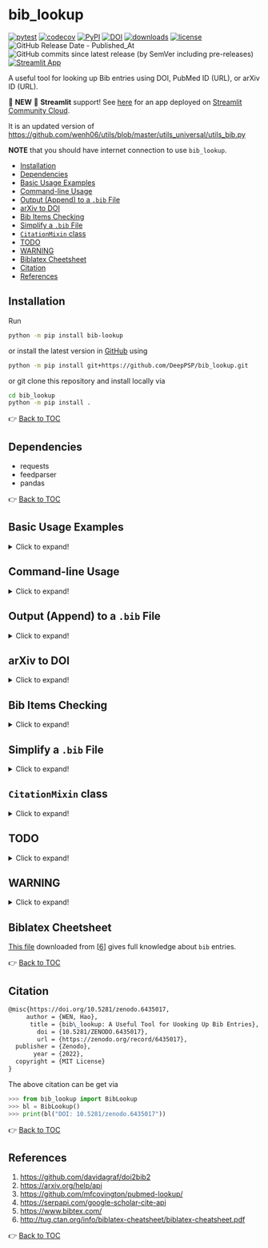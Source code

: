 # bib_lookup

[![pytest](https://github.com/DeepPSP/bib_lookup/actions/workflows/run-pytest.yml/badge.svg)](https://github.com/DeepPSP/bib_lookup/actions/workflows/run-pytest.yml)
[![codecov](https://codecov.io/github/DeepPSP/bib_lookup/branch/master/graph/badge.svg?token=H1B26Q3XWX)](https://codecov.io/github/DeepPSP/bib_lookup)
[![PyPI](https://img.shields.io/pypi/v/bib_lookup?style=flat-square)](https://pypi.org/project/bib-lookup/)
[![DOI](https://zenodo.org/badge/476130336.svg)](https://zenodo.org/badge/latestdoi/476130336)
[![downloads](https://img.shields.io/pypi/dm/bib-lookup?style=flat-square)](https://pypistats.org/packages/bib-lookup)
[![license](https://img.shields.io/github/license/DeepPSP/bib_lookup?style=flat-square)](LICENSE)
![GitHub Release Date - Published_At](https://img.shields.io/github/release-date/DeepPSP/bib_lookup)
![GitHub commits since latest release (by SemVer including pre-releases)](https://img.shields.io/github/commits-since/DeepPSP/bib_lookup/latest)
[![Streamlit App](https://static.streamlit.io/badges/streamlit_badge_black_white.svg)](https://bib-lookup.streamlit.app/)

A useful tool for looking up Bib entries using DOI, PubMed ID (URL), or arXiv ID (URL).

:rocket: **NEW** :rocket: **Streamlit** support! See [here](https://bib-lookup.streamlit.app/) for an app deployed on [Streamlit Community Cloud](https://share.streamlit.io/).

It is an updated version of
<https://github.com/wenh06/utils/blob/master/utils_universal/utils_bib.py>

**NOTE** that you should have internet connection to use `bib_lookup`.

<!-- toc -->

- [Installation](#installation)
- [Dependencies](#dependencies)
- [Basic Usage Examples](#basic-usage-examples)
- [Command-line Usage](#command-line-usage)
- [Output (Append) to a `.bib` File](#append-to-file)
- [arXiv to DOI](#arxiv-to-doi)
- [Bib Items Checking](#bib-items-checking)
- [Simplify a `.bib` File](#simplify-file)
- [`CitationMixin` class](#citation-mixin)
- [TODO](#todo)
- [WARNING](#warning)
- [Biblatex Cheetsheet](#biblatex-cheetsheet)
- [Citation](#citation)
- [References](#references)

<!-- tocstop -->

## Installation

Run

```bash
python -m pip install bib-lookup
```

or install the latest version in [GitHub](https://github.com/DeepPSP/bib_lookup/) using

```bash
python -m pip install git+https://github.com/DeepPSP/bib_lookup.git
```

or git clone this repository and install locally via

```bash
cd bib_lookup
python -m pip install .
```

:point_right: [Back to TOC](#bib_lookup)

## Dependencies

- requests
- feedparser
- pandas

:point_right: [Back to TOC](#bib_lookup)

## Basic Usage Examples

<details>
<summary>Click to expand!</summary>

```python
>>> from bib_lookup import BibLookup
>>> bl = BibLookup(align="middle")
>>> print(bl("1707.07183"))
@article{wen2017_1707.07183v2,
   author = {Hao Wen and Chunhui Liu},
    title = {Counting Multiplicities in a Hypersurface over a Number Field},
  journal = {arXiv preprint arXiv:1707.07183v2},
     year = {2017},
    month = {7},
}
>>> print(bl("10.1109/CVPR.2016.90"))
@inproceedings{He_2016,
     author = {Kaiming He and Xiangyu Zhang and Shaoqing Ren and Jian Sun},
      title = {Deep Residual Learning for Image Recognition},
  booktitle = {2016 {IEEE} Conference on Computer Vision and Pattern Recognition ({CVPR})},
        doi = {10.1109/cvpr.2016.90},
       year = {2016},
      month = {6},
  publisher = {{IEEE}},
}
>>> print(bl("10.23919/cinc53138.2021.9662801", align="left-middle"))
@inproceedings{Wen_2021,
  author    = {Hao Wen and Jingsu Kang},
  title     = {Hybrid Arrhythmia Detection on Varying-Dimensional Electrocardiography: Combining Deep Neural Networks and Clinical Rules},
  booktitle = {2021 Computing in Cardiology ({CinC})},
  doi       = {10.23919/cinc53138.2021.9662801},
  year      = {2021},
  month     = {9},
  publisher = {{IEEE}},
}
```

:point_right: [Back to TOC](#bib_lookup)

</details>

## Command-line Usage

<details>
<summary>Click to expand!</summary>

After installation, one can use `bib-lookup` in the command line:

```bash
bib-lookup 10.1109/CVPR.2016.90 10.23919/cinc53138.2021.9662801 --ignore-fields url doi -i path/to/input.txt -o path/to/output.bib
```

View current version:

```bash
bib-lookup --version
```

View current configuration:

```bash
bib-lookup --config show
```

Remove current configuration:

```bash
bib-lookup --config reset
```

Set specific configuration:

```bash
bib-lookup --config "timeout=2.0;print_result=true;ignore_fields=['url','pdf']"
```

or from a `json` file or `yaml` file:

```bash
bib-lookup --config /path/to/config.json
bib-lookup --config /path/to/config.yaml
```

Note that unrecognized fields will be ignored and warning messages will be printed. The following table lists all the available configuration options:

| Option          | Type    | Default                                       | Description                                         |
|-----------------|---------|-----------------------------------------------|-----------------------------------------------------|
| `align`         | `str`   | `middle`                                      | Alignment of the bib item.                          |
| `email`         | `str`   | `None`                                        | Email address to be used in the request.            |
| `ignore_fields` | `list`  | `['url', 'pdf']`                              | Fields to be ignored in the output.                 |
| `ignore_errors` | `bool`  | `False`                                       | Whether to ignore errors.                           |
| `timeout`       | `float` | `6.0`                                         | Timeout in seconds for each request.                |
| `arxiv2doi`     | `bool`  | `True`                                        | Whether to convert arXiv ID to DOI.                 |
| `format`        | `str`   | `bibtex`                                      | Output format.                                      |
| `style`         | `str`   | `apa`                                         | Citation style. Valid only when `format` is `text`. |
| `verbose`       | `int`   | `0`                                           | Verbosity level.                                    |
| `print_result`  | `bool`  | `False`                                       | Whether to print the result.                        |
| `ordering`      | `list`  | `['title', 'author', 'journal', 'booktitle']` | Ordering of the fields.                             |

:point_right: [Back to TOC](#bib_lookup)

</details>

## <a name="append-to-file"></a> Output (Append) to a `.bib` File

<details>
<summary>Click to expand!</summary>

Each time a bib item is successfully found, it will be cached. One can call the `save` function to write the cached bib items to a `.bib` file, in the append mode.

```python
>>> from bib_lookup import BibLookup
>>> bl = BibLookup()
>>> bl(["10.1109/CVPR.2016.90", "10.23919/cinc53138.2021.9662801", "DOI: 10.1142/S1005386718000305"]);
>>> len(bl)
3
>>> bl[0]
'10.1109/CVPR.2016.90'
>>> bl.save([0, 2], "path/to/some/file.bib")  # save bib item corr. to "10.1109/CVPR.2016.90" and "DOI: 10.1142/S1005386718000305"
>>> len(bl)
1
>>> bl.pop(0)  # remove the bib item corr. "10.23919/cinc53138.2021.9662801", equivalent to `bl.pop("10.23919/cinc53138.2021.9662801")`
>>> len(bl)
0
```

:point_right: [Back to TOC](#bib_lookup)

</details>

## arXiv to DOI

<details>
<summary>Click to expand!</summary>

From 2022.2.17, new arXiv articles are automatically assigned DOIs (old ones in progress). If one prefers DOI citation to arXiv citation then

```python
>>> from bib_lookup import BibLookup
>>> bl = BibLookup(arxiv2doi=True)  # the default for `arxiv2doi` is False
>>> print(bl("https://arxiv.org/abs/2204.04420"))
@misc{https://doi.org/10.48550/arxiv.2204.04420,
     author = {Hao, Wen and Jingsu, Kang},
      title = {Investigating Deep Learning Benchmarks for Electrocardiography Signal Processing},
        doi = {10.48550/ARXIV.2204.04420},
   keywords = {Machine Learning (cs.LG), FOS: Computer and information sciences, FOS: Computer and information sciences},
  publisher = {arXiv},
       year = {2022},
  copyright = {Creative Commons Attribution 4.0 International}
}
```

while with `bl = BibLookup()`, one would get

```latex
@article{hao2022_2204.04420v1,
   author = {Wen Hao and Kang Jingsu},
    title = {Investigating Deep Learning Benchmarks for Electrocardiography Signal Processing},
  journal = {arXiv preprint arXiv:2204.04420v1},
     year = {2022},
    month = {4}
}
```

:point_right: [Back to TOC](#bib_lookup)

</details>

## Bib Items Checking

<details>
<summary>Click to expand!</summary>

One can use `BibLookup` to check the validity (**required fields, duplicate labels**, etc) of bib items in a Bib file. The following is an example with a [Bib file](/test/invalid_items.bib) with incorrect and duplicate bib items.

```python
>>> from bib_lookup import BibLookup
>>> bl = BibLookup()
>>> bl.check_bib_file("./test/invalid_items.bib")
Bib item "He_2016"
    starting from line 3 is not valid.
    Bib item of entry type "inproceedings" should have the following fields:
    ['author', 'title', 'booktitle', 'year']
Bib item "Wen_2018"
    starting from line 16 is not valid.
    Bib item of entry type "article" should have the following fields:
    ['author', 'title', 'journal', 'year']
Bib items "He_2016" starting from line 3
      and "He_2016" starting from line 45 is duplicate.
[3, 16, 45]
```

or from command line

```bash
bib-lookup -c ./test/invalid_items.bib
bib-lookup --ignore-fields url doi -i ./test/sample_input.txt -o ./tmp/a.bib -c true
```

:point_right: [Back to TOC](#bib_lookup)

</details>

## <a name="simplify-file"></a> Simplify a `.bib` File

<details>
<summary>Click to expand!</summary>

Sometimes one wants a clean bib without bib items that are not cited, then one can use the static method `simplify_bib_file` to generate a new `.bib` File that contains only the cited bib items from an old `.bib` File.

```python
>>> from bib_lookup import BibLookup
>>> new_bib_file_path = BibLookup.simplify_bib_file("path/to/tex/source/file", "path/to/old/bib/file")
>>> # or use the following if one has multiple source files
>>> new_bib_file_path = BibLookup.simplify_bib_file(list_of_tex_source_files_or_folders, "path/to/old/bib/file")
```

:point_right: [Back to TOC](#bib_lookup)

</details>

##  <a name="citation-mixin"></a> `CitationMixin` class

<details>
<summary>Click to expand!</summary>

One can inherit the `CitationMixin` class to have the method `get_citation` for any class,
in which case one only needs to provide a `self.doi`. For example:

```python
from bib_lookup import CitationMixin

class SomeClass(CitationMixin):

    doi = "10.23919/cinc53138.2021.9662801"  # can also be a list
```

</details>

## TODO

<details>
<summary>Click to expand!</summary>

1. ([:heavy_check_mark:](#command-line-usage)) ~~add CLI support~~;
2. use eutils.ncbi.nlm.nih.gov/entrez/eutils/esummary.fcgi for PubMed, as in \[[3](#ref3)\];
3. try using google scholar api described in \[[4](#ref4)\] (unfortunately \[[4](#ref4)\] is charged);
4. use `Flask` to write a simple browser-based UI;
5. (:heavy_check_mark:) ~~check if the bib item is already existed in the output file, and skip saving it if so~~;
6. since arXiv articles are now automatically assigned DOIs (ref. [this blog](https://blog.arxiv.org/2022/02/17/new-arxiv-articles-are-now-automatically-assigned-dois/)), consider converting arXiv identifiers to DOI indentifiers, and requesting from DOI. Currently, the request results are different, at least the entry type is change from `article` to `misc`;
7. make `__call__` method asynchronised using `asyncio` and `aiohttp` or `httpx`.

:point_right: [Back to TOC](#bib_lookup)

</details>

## WARNING

<details>
<summary>Click to expand!</summary>

Many journals have specific requirements for the Bib entries,
for example, the title and/or journal (and/or booktitle), etc. should be **capitalized**,
which could not be done automatically since

- some abbreviations in title should have characters all in the upper case, for example

> ALBERT: A Lite BERT for Self-supervised Learning of Language Representations

- some should have characters all in in the lower case,

> mixup: Beyond Empirical Risk Minimization

- and some others should have mixed cases,

> KeMRE: Knowledge-enhanced Medical Relation Extraction for Chinese Medicine Instructions

This should be corrected by the user himself **if necessary** (which although is rare),
and remember to enclose such fields with **double curly braces**.

For example, the lookup result for the `AlexNet` paper is

```python
>>> from bib_lookup import BibLookup
>>> bl = BibLookup()
>>> print(bl("https://doi.org/10.1145/3065386"))
@article{Krizhevsky_2017,
     author = {Alex Krizhevsky and Ilya Sutskever and Geoffrey E. Hinton},
      title = {{ImageNet} classification with deep convolutional neural networks},
    journal = {Communications of the {ACM}},
        doi = {10.1145/3065386},
       year = {2017},
      month = {5},
  publisher = {Association for Computing Machinery ({ACM})},
     volume = {60},
     number = {6},
      pages = {84--90}
}
```

This result (the title) should be adjusted to

```latex
@article{Krizhevsky_2017,
     author = {Alex Krizhevsky and Ilya Sutskever and Geoffrey E. Hinton},
      title = {{ImageNet Classification with Deep Convolutional Neural Networks}},
    journal = {Communications of the {ACM}},
        doi = {10.1145/3065386},
       year = {2017},
      month = {5},
  publisher = {Association for Computing Machinery ({ACM})},
     volume = {60},
     number = {6},
      pages = {84--90}
}
```

A more severe example that need manual correction is as follows

```python
>>> from bib_lookup import BibLookup
>>> bl = BibLookup()
>>> print(bl("10.1093/acprof:oso/9780195058239.001.0001"))
@book{Malmivuo_1995,
     author = {Jaakko Malmivuo and Robert Plonsey},
      title = {{BioelectromagnetismPrinciples} and Applications of Bioelectric and Biomagnetic Fields},
        doi = {10.1093/acprof:oso/9780195058239.001.0001},
       year = {1995},
      month = {10},
  publisher = {Oxford University Press}
}
```

Adjust it to

```latex
@book{Malmivuo_1995,
     author = {Jaakko Malmivuo and Robert Plonsey},
      title = {{Bioelectromagnetism: Principles and Applications of Bioelectric and Biomagnetic Fields}},
        doi = {10.1093/acprof:oso/9780195058239.001.0001},
       year = {1995},
      month = {10},
  publisher = {Oxford University Press}
}
```

This shows that the data in the DOI database is **NOT** always correct.

:point_right: [Back to TOC](#bib_lookup)

</details>

## Biblatex Cheetsheet

[This file](/biblatex-cheatsheet.pdf) downloaded from \[[6](#ref6)\] gives full knowledge about `bib` entries.

:point_right: [Back to TOC](#bib_lookup)

## Citation

```latex
@misc{https://doi.org/10.5281/zenodo.6435017,
     author = {WEN, Hao},
      title = {bib\_lookup: A Useful Tool for Uooking Up Bib Entries},
        doi = {10.5281/ZENODO.6435017},
        url = {https://zenodo.org/record/6435017},
  publisher = {Zenodo},
       year = {2022},
  copyright = {MIT License}
}
```

The above citation can be get via

```python
>>> from bib_lookup import BibLookup
>>> bl = BibLookup()
>>> print(bl("DOI: 10.5281/zenodo.6435017"))
```

:point_right: [Back to TOC](#bib_lookup)

## References

1. <a name="ref1"></a> https://github.com/davidagraf/doi2bib2
2. <a name="ref2"></a> https://arxiv.org/help/api
3. <a name="ref3"></a> https://github.com/mfcovington/pubmed-lookup/
4. <a name="ref4"></a> https://serpapi.com/google-scholar-cite-api
5. <a name="ref5"></a> https://www.bibtex.com/
6. <a name="ref6"></a> http://tug.ctan.org/info/biblatex-cheatsheet/biblatex-cheatsheet.pdf

:point_right: [Back to TOC](#bib_lookup)
